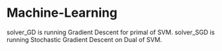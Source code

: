 # Machine-Learning
solver_GD is running Gradient Descent for primal of SVM.
solver_SGD is running Stochastic Gradient Descent on Dual of SVM.
